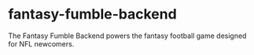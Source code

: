 # fantasy-fumble-backend
The Fantasy Fumble Backend powers the fantasy football game designed for NFL newcomers.
